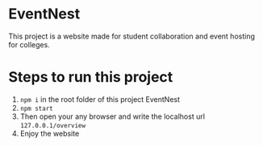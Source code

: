 # EventNest
This project is a website made for student collaboration and event hosting for colleges.

# Steps to run this project
1. `npm i` in the root folder of this project EventNest
2. `npm start`
3. Then open your any browser and write the localhost url `127.0.0.1/overview`
4. Enjoy the website
